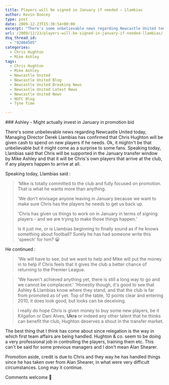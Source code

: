 ```yaml
---
title: Players will be signed in January if needed – Llambias
author: Kevin Doocey
type: post
date: 2009-12-23T15:30:54+00:00
excerpt: "There's some unbelievable news regarding Newcastle United today.."
url: /2009/12/23/players-will-be-signed-in-january-if-needed-llambias/
dsq_thread_id:
  - "92804505"
categories:
  - Chris Hughton
  - Mike Ashley
tags:
  - Chris Hughton
  - Mike Ashley
  - Newcastle United
  - Newcastle United Blog
  - Newcastle United Breaking News
  - Newcastle United Latest News
  - Newcastle United News
  - NUFC Blog
  - Tyne Time

---
```

### Ashley - Might actually invest in January in promotion bid

There's some unbelievable news regarding Newcastle United today, Managing Director Derek Llambias has confirmed that Chris Hughton will be given cash to spend on new players if he needs. Ok, it mightn't be that unbelievable but it might come as a surprise to some fans. Speaking today, Llambias said that Chris will be supported in the January transfer window by Mike Ashley  and that it will be Chris's own players that arrive at the club, if any players happen to arrive at all.

Speaking today, Llambias said :

> 'Mike is totally committed to the club and fully focused on promotion. That is what he wants more than anything.
>
> 'We don't envisage anyone leaving in January because we want to make sure Chris has the players he needs to get us back up.
>
> 'Chris has given us things to work on in January in terms of signing players - and we are trying to make those things happen.'
>
> Is it just me, or is Llambias beginning to finally sound as if he knows something about football? Surely he has had someone write this 'speech' for him? 😀

He continued :

> 'We will have to see, but we want to help and Mike will put the money in to help if Chris feels that it gives the club a better chance of returning to the Premier League.

> 'We haven't achieved anything yet, there is still a long way to go and we cannot be complacent.'
> 'Honestly though, it's good to see that Ashley & Llambias know where they stand, and that the club is far from promoted as of yet. Top of the table, 10 points clear and entering 2010, it does look good, but looks can be deceiving.

> I really do hope Chris is given money to buy some new players, be it Kilgallon or Dani Alves, **Ukra** or indeed any other talent that he thinks can benefit the club, Hughton deserves a shout in the transfer market.

The best thing that I think has come about since relegation is the way in which first team affairs are being handled. Hughton & co. seem to be doing a very professional job in controlling the players, training them etc. This can't be said for some previous managers and I don't mean Alan Shearer.

Promotion aside, credit is due to Chris and they way he has handled things since he has taken over from Alan Shearer, in what were very difficult circumstances. Long may it continue.

Comments welcome 🙂
